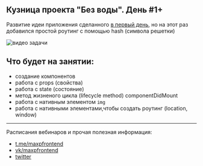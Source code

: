 ## Кузница проекта "Без воды". День #1+

Развитие идеи приложения сделанного [в первый день](https://github.com/maxfarseer/forge/tree/1-stardew-seasons), но на этот раз добавился простой роутинг с помощью hash (символа решетки)

![видео задачи](https://j.gifs.com/ZVDN2Q.gif)

## Что будет на занятии:

+ создание компонентов
+ работа с props (свойства)
+ работа с state (состояние)
+ метод жизненого цикла (lifecycle method) componentDidMount
+ работа с нативным элементом `img`
+ работа с нативными элементами,чтобы создать роутинг (location, window)

---

Расписания вебинаров и прочая полезная информация:
+ [t.me/maxpfrontend](https://t.me/maxpfrontend)
+ [vk/maxpfrontend](http://vk.com/maxpfrontend)
+ [twitter](https://twitter.com/MaxPatsiansky)